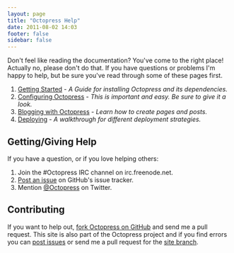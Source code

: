 ```yaml
---
layout: page
title: "Octopress Help"
date: 2011-08-02 14:03
footer: false
sidebar: false
---
```


Don't feel like reading the documentation? You've come to the right place! Actually no, please don't do that. If you have questions or problems I'm happy to help, but be sure you've read through some of these pages first.

1. [Getting Started](/docs/setup/) - *A Guide for installing Octopress and its dependencies.*
2. [Configuring Octopress](/docs/configuring/) - *This is important and easy. Be sure to give it a look.*
3. [Blogging with Octopress](/docs/blogging/) - *Learn how to create pages and posts.*
4. [Deploying](/docs/deploying/) - *A walkthrough for different deployment strategies.*

## Getting/Giving Help

If you have a question, or if you love helping others:

1. Join the #Octopress IRC channel on irc.freenode.net.
2. [Post an issue](http://github.com/imathis/octopress/issues) on GitHub's issue tracker.
3. Mention [@Octopress](http://twitter.com/octopress) on Twitter.

## Contributing

If you want to help out, [fork Octopress on GitHub](http://github.com/imathis/octopress) and send me a pull request.
This site is also part of the Octopress project and if you find errors you can [post issues](http://github.com/imathis/octopress/issues/)
or send me a pull request for the [site branch](http://github.com/imathis/octopress/tree/site).

